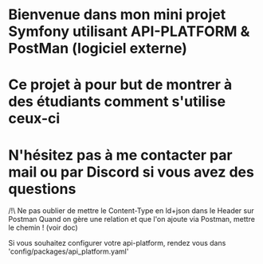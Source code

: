 # Bienvenue dans mon mini projet Symfony utilisant API-PLATFORM & PostMan (logiciel externe)
# Ce projet à pour but de montrer à des étudiants comment s'utilise ceux-ci
# N'hésitez pas à me contacter par mail ou par Discord si vous avez des questions


/!\ Ne pas oublier de mettre le Content-Type en ld+json dans le Header sur Postman
Quand on gère une relation et que l'on ajoute via Postman, mettre le chemin ! (voir doc)

Si vous souhaitez configurer votre api-platform, rendez vous dans 'config/packages/api_platform.yaml'